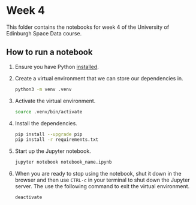 # Week 4

This folder contains the notebooks for week 4 of the University of Edinburgh Space Data course.

## How to run a notebook

1. Ensure you have Python [installed](https://www.python.org/downloads/).
2. Create a virtual environment that we can store our dependencies in.

    ```sh
    python3 -m venv .venv
    ```

3. Activate the virtual environment.

    ```sh
    source .venv/bin/activate
    ```

4. Install the dependencies.

    ```sh
    pip install --upgrade pip
    pip install -r requirements.txt
    ```

5. Start up the Jupyter notebook.

    ```sh
    jupyter notebook notebook_name.ipynb
    ```

6. When you are ready to stop using the notebook, shut it down in the browser and then use `CTRL-c` in your terminal to shut down the Jupyter server. The use the following command to exit the virtual environment.

    ```sh
    deactivate
    ```
